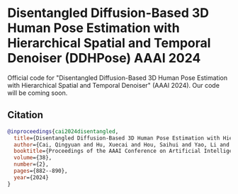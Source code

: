 # Disentangled Diffusion-Based 3D Human Pose Estimation with Hierarchical Spatial and Temporal Denoiser (DDHPose) AAAI 2024
 Official code for "Disentangled Diffusion-Based 3D Human Pose Estimation with Hierarchical Spatial and Temporal Denoiser" (AAAI 2024). Our code will be coming soon.

## **Citation**
```bibtex
@inproceedings{cai2024disentangled,
  title={Disentangled Diffusion-Based 3D Human Pose Estimation with Hierarchical Spatial and Temporal Denoiser},
  author={Cai, Qingyuan and Hu, Xuecai and Hou, Saihui and Yao, Li and Huang, Yongzhen},
  booktitle={Proceedings of the AAAI Conference on Artificial Intelligence},
  volume={38},
  number={2},
  pages={882--890},
  year={2024}
}

